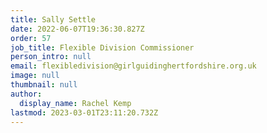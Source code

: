 ```yaml
---
title: Sally Settle
date: 2022-06-07T19:36:30.827Z
order: 57
job_title: Flexible Division Commissioner
person_intro: null
email: flexibledivision@girlguidinghertfordshire.org.uk
image: null
thumbnail: null
author:
  display_name: Rachel Kemp
lastmod: 2023-03-01T23:11:20.732Z
---
```

